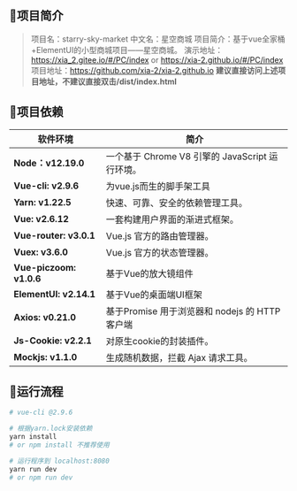 ## 🎯项目简介

> 项目名：starry-sky-market
> 中文名：星空商城
> 项目简介：基于vue全家桶+ElementUI的小型商城项目——星空商城。
> 演示地址：https://xia_2.gitee.io/#/PC/index or  https://xia-2.github.io/#/PC/index
> 项目地址：https://github.com/xia-2/xia-2.github.io
> **建议直接访问上述项目地址，不建议直接双击/dist/index.html**

## 🎯项目依赖

| **软件环境**            | **简介**                                        |
| ----------------------- | ----------------------------------------------- |
| **Node：v12.19.0**      | 一个基于 Chrome V8 引擎的 JavaScript 运行环境。 |
| **Vue-cli: v2.9.6**     | 为vue.js而生的脚手架工具                        |
| **Yarn: v1.22.5**       | 快速、可靠、安全的依赖管理工具。                |
| **Vue: v2.6.12**        | 一套构建用户界面的渐进式框架。                  |
| **Vue-router:  v3.0.1** | Vue.js  官方的路由管理器。                      |
| **Vuex: v3.6.0**        | Vue.js  官方的状态管理器。                      |
| **Vue-piczoom: v1.0.6** | 基于Vue的放大镜组件                             |
| **ElementUI:  v2.14.1** | 基于Vue的桌面端UI框架                           |
| **Axios: v0.21.0**      | 基于Promise 用于浏览器和 nodejs 的 HTTP 客户端  |
| **Js-Cookie: v2.2.1**   | 对原生cookie的封装插件。                        |
| **Mockjs: v1.1.0**      | 生成随机数据，拦截 Ajax 请求工具。              |

## 🎯运行流程

``` bash
# vue-cli @2.9.6

# 根据yarn.lock安装依赖
yarn install
# or npm install 不推荐使用

# 运行程序到 localhost:8080
yarn run dev
# or npm run dev 
```